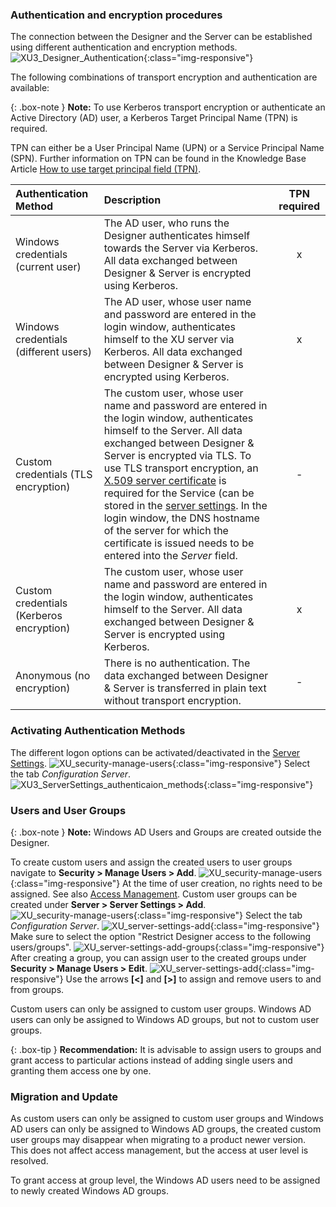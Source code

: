 ### Authentication and encryption procedures
The connection between the Designer and the Server can be established using different authentication and encryption methods. 
![XU3_Designer_Authentication](/img/content/xu/authentication_xu.png){:class="img-responsive"}

The following combinations of transport encryption and authentication are available:

{: .box-note }
**Note:** To use Kerberos transport encryption or authenticate an Active Directory (AD) user, a Kerberos Target Principal Name (TPN) is required. 

TPN can either be a User Principal Name (UPN) or a Service Principal Name (SPN). 
Further information on TPN can be found in the Knowledge Base Article [How to use target principal field (TPN)](https://kb.theobald-software.com/xtract-universal/target-principal-TPN).

| Authentication Method | Description | TPN required |
| :------ |:--- | :---: |
| Windows credentials (current user) | The AD user, who runs the Designer authenticates himself towards the Server via Kerberos. All data exchanged between Designer & Server is encrypted using Kerberos. | x |
| Windows credentials (different users) | The AD user, whose user name and password are entered in the login window, authenticates himself to the XU server via Kerberos. All data exchanged between Designer & Server is encrypted using Kerberos.| x |
| Custom credentials (TLS encryption) | The custom user, whose user name and password are entered in the login window, authenticates himself to the Server. All data exchanged between Designer & Server is encrypted via TLS. To use TLS transport encryption, an [X.509 server certificate](./sicherheit/x.509-zertifikat-installieren) is required for the Service (can be stored in the [server settings](../server/server-settings). In the login window, the DNS hostname of the server for which the certificate is issued needs to be entered into the *Server* field. | - |
| Custom credentials (Kerberos encryption) | The custom user, whose user name and password are entered in the login window, authenticates himself to the Server. All data exchanged between Designer & Server is encrypted using Kerberos. | x |  
| Anonymous (no encryption) | There is no authentication. The data exchanged between Designer & Server is transferred in plain text without transport encryption. | - |  


### Activating Authentication Methods 
The different logon options can be activated/deactivated in the [Server Settings](../server/server-settings).
![XU_security-manage-users](/img/content/server-settings_manage.png){:class="img-responsive"}
Select the tab *Configuration Server*.
![XU3_ServerSettings_authenticaion_methods](/img/content/xu/authentisierung_xu.png){:class="img-responsive"}


### Users and User Groups

{: .box-note }
**Note:** Windows AD Users and Groups are created outside the Designer.

To create custom users and assign the created users to user groups navigate to **Security > Manage Users > Add**.
![XU_security-manage-users](/img/content/security-manage-users.png){:class="img-responsive"}
At the time of user creation, no rights need to be assigned. See also [Access Management](./access-management).
Custom user groups can be created under **Server > Server Settings > Add**. 
![XU_security-manage-users](/img/content/server-settings_manage.png){:class="img-responsive"}
Select the tab *Configuration Server*.
![XU_server-settings-add](/img/content/server-settings-add-group.png){:class="img-responsive"}
Make sure to select the option "Restrict Designer access to the following users/groups".
![XU_server-settings-add-groups](/img/content/server-seetings-create-user-group.png){:class="img-responsive"}
After creating a group, you can assign user to the created groups under **Security > Manage Users > Edit**.
![XU_server-settings-add](/img/content/user-management-groups.png){:class="img-responsive"}
Use the arrows **[<]** and **[>]** to assign and remove users to and from groups.

Custom users can only be assigned to custom user groups. Windows AD users can only be assigned to Windows AD groups, but not to custom user groups. 

{: .box-tip }
**Recommendation:** It is advisable to assign users to groups and grant access to particular actions instead of adding single users and granting them access one by one.

### Migration and Update

As custom users can only be assigned to custom user groups and Windows AD users can only be assigned to Windows AD groups, the created custom user groups may disappear when migrating to a product newer version.
This does not affect access management, but the access at user level is resolved. 

To grant access at group level, the Windows AD users need to be assigned to newly created Windows AD groups.




